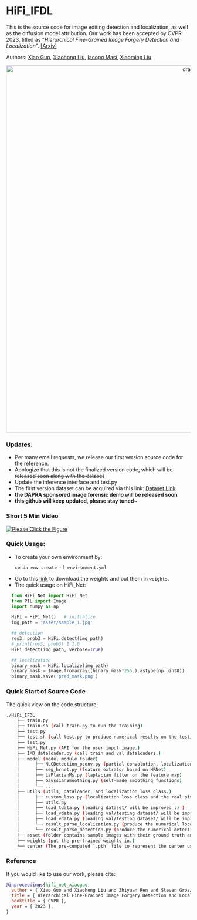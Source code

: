 # HiFi_IFDL

This is the source code for image editing detection and localization, as well as the diffusion model attribution. Our work has been accepted by CVPR $2023$, titled as "*Hierarchical Fine-Grained Image Forgery Detection and Localization*". [[Arxiv]](https://arxiv.org/pdf/2303.17111.pdf)

Authors: [Xiao Guo](https://scholar.google.com/citations?user=Gkc-lAEAAAAJ&hl=en), [Xiaohong Liu](https://jhc.sjtu.edu.cn/~xiaohongliu/), [Iacopo Masi](https://iacopomasi.github.io/), [Xiaoming Liu](http://cvlab.cse.msu.edu/)

<p align="center">
  <img src="https://github.com/CHELSEA234/HiFi_IFDL/blob/main/figures/overview_4.png" alt="drawing" width="1000"/>
</p>

### Updates.
- Per many email requests, we release our first version source code for the reference. 
- ~~Apologize that this is not the finalized version code, which will be released soon along with the dataset~~
- Update the inference interface and test.py
- The first version dataset can be acquired via this link: [Dataset Link](https://drive.google.com/drive/folders/1fwBEmW30-e0ECpCNNG3nRU6I9OqJfMAn?usp=sharing)
- **the DAPRA sponsored image forensic demo will be released soon**
- **this github will keep updated, please stay tuned~**

### Short 5 Min Video 
[![Please Click the Figure](https://github.com/CHELSEA234/HiFi_IFDL/blob/main/figures/architecture.png)](https://www.youtube.com/watch?v=FwS3X5xcj8A&list=LL&index=5)

### Quick Usage:
- To create your own environment by:
  ```
  conda env create -f environment.yml
  ```
- Go to this [link](https://drive.google.com/drive/folders/1v07aJ2hKmSmboceVwOhPvjebFMJFHyhm?usp=sharing) to download the weights and put them in `weights`. 
- The quick usage on HiFi_Net:
```python
  from HiFi_Net import HiFi_Net 
  from PIL import Image
  import numpy as np

  HiFi = HiFi_Net()   # initialize
  img_path = 'asset/sample_1.jpg'

  ## detection
  res3, prob3 = HiFi.detect(img_path)
  # print(res3, prob3) 1 1.0
  HiFi.detect(img_path, verbose=True)

  ## localization
  binary_mask = HiFi.localize(img_path)
  binary_mask = Image.fromarray((binary_mask*255.).astype(np.uint8))
  binary_mask.save('pred_mask.png')
```

### Quick Start of Source Code
The quick view on the code structure:
```bash
./HiFi_IFDL
    ├── train.py
    ├── train.sh (call train.py to run the training)
    ├── test.py
    ├── test.sh (call test.py to produce numerical results on the testing dataset)
    ├── test.py
    ├── HiFi_Net.py (API for the user input image.)
    ├── IMD_dataloader.py (call train and val dataloaders.)
    ├── model (model module folder)
    │      ├── NLCDetection_pconv.py (partial convolution, localization and classification modules)
    │      ├── seg_hrnet.py (feature extrator based on HRNet)
    │      ├── LaPlacianMs.py (laplacian filter on the feature map)
    │      ├── GaussianSmoothing.py (self-made smoothing functions)
    │      └── ...   
    ├── utils (utils, dataloader, and localization loss class.)
    │      ├── custom_loss.py (localization loss class and the real pixel center initialization)
    │      ├── utils.py
    │      ├── load_tdata.py (loading dataset/ will be improved :) )
    │      ├── load_vdata.py (loading val/testing dataset/ will be improved :) )
    │      ├── load_vdata.py (loading val/testing dataset/ will be improved :) )
    │      └── result_parse_localization.py (produce the numerical localization results.)
    │      └── result_parse_detection.py (produce the numerical detection results.)
    ├── asset (folder contains sample images with their ground truth and predictions.)
    ├── weights (put the pre-trained weights in.)
    └── center (The pre-computed `.pth` file to represent the center used in the localization loss.)
```

### Reference
If you would like to use our work, please cite:
```Bibtex
@inproceedings{hifi_net_xiaoguo,
  author = { Xiao Guo and Xiaohong Liu and Zhiyuan Ren and Steven Grosz and Iacopo Masi and Xiaoming Liu },
  title = { Hierarchical Fine-Grained Image Forgery Detection and Localization },
  booktitle = { CVPR },
  year = { 2023 },
}
```
